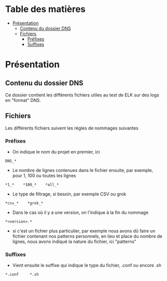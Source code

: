 # Table des matières

- [Présentation](#présentation)
  * [Contenu du dossier DNS](#contenu-du-dossier-dns)
  * [Fichiers](#fichiers)
    + [Préfixes](#préfixes)
    + [Suffixes](#suffixes)
    
# Présentation

## Contenu du dossier DNS

Ce dossier contient les différents fichiers utiles au test de ELK sur des logs en "format" DNS.

## Fichiers

Les différents fichiers suivent les règles de nommages suivantes

### Préfixes

* On indique le nom du projet en premier, ici
```
DNS_*
```

* Le nombre de lignes contenues dans le fichier ensuite, par exemple, pour 1, 100 ou toutes les lignes
```
*1_*    *100_*    *all_*
```

* Le type de filtrage, si besoin, par exemple CSV ou grok
```
*csv_*    *grok_*
```

* Dans le cas où il y a une version, on l'indique à la fin du nommage
```
*<version>.*
```

* si c'est un fichier plus particulier, par exemple nous avons dû faire un fichier contenant nos patterns personnels, en lieu et place du nombre de lignes, nous avons indiqué la nature du fichier, ici "patterns"

### Suffixes
* Vient ensuite le suffixe qui indique le type du fichier, .conf ou encore .sh
```
*.conf     *.sh
```
